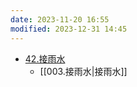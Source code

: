 ```yaml
---
date: 2023-11-20 16:55
modified: 2023-12-31 14:45
---
```


- [42.接雨水](https://leetcode.cn/problems/trapping-rain-water/)
	- [[003.接雨水|接雨水]]

